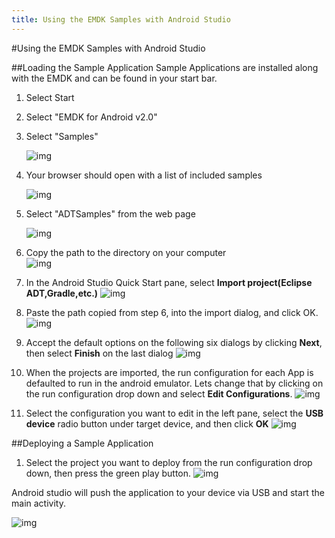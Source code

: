 ```yaml
---
title: Using the EMDK Samples with Android Studio
---
```

#Using the EMDK Samples with Android Studio

##Loading the Sample Application
Sample Applications are installed along with the EMDK and can be found in your start bar. 

1. Select Start 
2. Select "EMDK for Android v2.0"
3. Select "Samples"

      ![img](images/sample/1.jpg)
4. Your browser should open with a list of included samples

      ![img](images/sample/2.jpg)
5. Select "ADTSamples" from the web page   

      ![img](images/sample/3.jpg)
6. Copy the path to the directory on your computer    
      ![img](images/sample/4.jpg)

7. In the Android Studio Quick Start pane, select **Import project(Eclipse ADT,Gradle,etc.)**
  ![img](images/sample/as_import_samples_1.png)

8. Paste the path copied from step 6, into the import dialog, and click OK.
  ![img](images/sample/as_import_samples_2.png)

9. Accept the default options on the following six dialogs by clicking **Next**, then select **Finish** on the last dialog
  ![img](images/sample/as_import_samples_9.png)

10. When the projects are imported, the run configuration for each App is defaulted to run in the android emulator. Lets change that by clicking on the run configuration drop down and select **Edit Configurations**. 
  ![img](images/sample/as_import_samples_12.png)
11. Select the configuration you want to edit in the left pane, select the **USB device** radio button under target device, and then click **OK**
  ![img](images/sample/as_import_samples_13.png)


  

##Deploying a Sample Application

1. Select the project you want to deploy from the run configuration drop down, then press the green play button.
![img](images/sample/as_import_samples_11.png)

 
 Android studio will push the application to your device via USB and start the main activity.

 ![img](images/sample/BarcodeSample1_screen.png)

